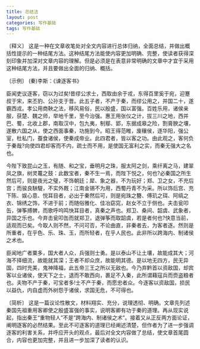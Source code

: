 ```yaml
---
title: 总结法
layout: post
categories: 写作基础
tags: 写作基础
---
```


〔释义〕 这是一种在文章收笔处对全文内容进行总体归纳，全面总结，并做出概括性提示的一种结尾方法。这种结尾方法能使内容更加明确、完整，使读者获得深刻印象并加深对文章内容的理解。但是必须是在表意非常明确的文章中才宜于采用这种结尾方法，并且要做出全面的归纳、概括。

〔示例〕 (秦)李斯：《谏逐客书》

臣闻吏议逐客，窃以为过矣!昔缪公求士，西取由余于戎，东得百里奚于宛，迎蹇叔于宋，来丕豹、公孙支于晋。此五子者，不产于秦，而缪公用之，并国二十，遂霸西戎。孝公用商鞅之法，移风易俗，民以殷盛，国以富强。百姓乐用，诸侯亲服，获楚、魏之师，举地千里，至今治强。惠王用张仪之计，拔三川之地，西并巴、蜀，北收上郡，南取汉中，包九夷，制鄢、郢，东据成皋之险，割膏腴之壤，遂散六国之从，使之西面事秦，功施到今。昭王得范睢，废穰侯，逐华阳，强公室，杜私门，蚕食诸侯，使秦成帝业。此四君者，皆以客之功。由此观之，客何负于秦哉?向使四君却客而不内，疏士而不用，是使国无富利之实，而秦无强大之名也。

今陛下致昆山之玉，有随、和之宝，垂明月之珠，服太阿之剑，乘纤离之马，建翠凤之旗，树灵鼍之鼓：此数宝者，秦不生一焉，而陛下悦之，何也?必秦国之所生然后可，则是夜光之璧，不饰朝廷；犀、象之器，不为玩好；郑、卫之女，不充后宫；而骏良駚騠，不实外厩；江南金锡不为用，西蜀丹青不为采。所以饰后宫、充下陈、娱心意、悦耳目者，必出于秦然后可，则是宛珠之簪、傅玑之珥、阿缟之衣、锦绣之饰，不进于前；而随俗雅化、佳冶窈窕，赵女不立于侧也。夫击瓮叩缶，弹筝搏髀，而歌呼呜鸣快耳目者，真秦之声也。郑卫、桑间、韶虞、武象者，异国之乐也。今弃击瓮叩缶而就郑卫，退弹筝而取韶虞，若是者何也?快意当前，适观而已矣。今取人则不然，不问可否，不论曲直，非秦者去，为客者逐。然则是所重者，在乎色、乐、珠、玉，而所轻者，在乎人民也。此非所以跨海内、制诸侯之术也。

臣闻地广者粟多，国大者人众，兵强则士勇。是以泰山不让土壤，故能成其大；河海不择细流，故能就其深；王者不却众庶，故能明其德。是以地无四方，民无异国，四时充美，鬼神降福，此五帝三王之所以无敌也。今乃弃黔首以资敌国，却宾客以业诸侯，使天下之士，退而不敢西向，裹足不入秦，此所谓藉寇兵而赍盗粮者也。夫物不产于秦，可宝者多!士不产于秦，而愿忠者众。今逐客以资敌国，损民以益仇，内自虚而外树怨于诸侯，求国无危，不可得也。

〔简析〕 这是一篇议论性散文，材料翔实、充分，说理透彻、明确。文章先列述秦国先祖重用客卿使之殷盛富强的事实，说明客卿有功于秦的道理。再从现实说起，指出秦王“重物轻人”不是“跨海内、制诸侯之术”。接着又从正反两方面论证，阐明逐客的必然结果。至此不可逐客的道理已经阐述清楚，但作者为了进一步强调逐客的利害关系，并呼应开头的观点，最后对全文内容做了总结，使文章首尾圆合，内容也更加完整，并且进一步加深了读者的认识。 